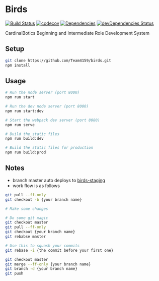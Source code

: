 # Birds
[![Build Status](https://travis-ci.org/colescott/birds.svg?branch=master)](https://travis-ci.org/colescott/birds) [![codecov](https://codecov.io/gh/colescott/birds/branch/master/graph/badge.svg)](https://codecov.io/gh/colescott/birds)
[![Dependencies](https://david-dm.org/colescott/birds.svg)](https://david-dm.org/colescott/birds)
[![devDependencies Status](https://david-dm.org/colescott/birds/dev-status.svg)](https://david-dm.org/colescott/birds?type=dev)

CardinalBotics Beginning and Intermediate Role Development System

## Setup
```bash
git clone https://github.com/Team4159/birds.git
npm install
```

## Usage
```bash
# Run the node server (port 8000)
npm run start

# Run the dev node server (port 8000)
npm run start:dev

# Start the webpack dev server (port 8080)
npm run serve

# Build the static files
npm run build:dev

# Build the static files for production
npm run build:prod
```

## Notes

* branch master auto deploys to [birds-staging](https://birds-staging.herokuapp.com/)
* work flow is as follows
```bash
git pull --ff-only
git checkout -b {your branch name}

# Make some changes

# Do some git magic
git checkout master
git pull --ff-only
git checkout {your branch name}
git rebabse master

# Use this to squash your commits
git rebase -i {the commit before your first one}

git checkout master
git merge --ff-only {your branch name}
git branch -d {your branch name}
git push
```
